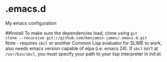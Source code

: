 # .emacs.d
My emacs configuration

##Install
To make sure the dependencies load, clone using <code>git clone --recursive git://github.com/benjamin-james/.emacs.d.git</code>
<br>Note - requires <code>sbcl</code> or another Common Lisp evaluator for SLIME to work, also needs emacs version capable of elpa (i.e. emacs 24). If <code>sbcl</code> isn't at <code>/usr/bin/sbcl</code>, you must specify your path to your lisp interpreter in init.el.